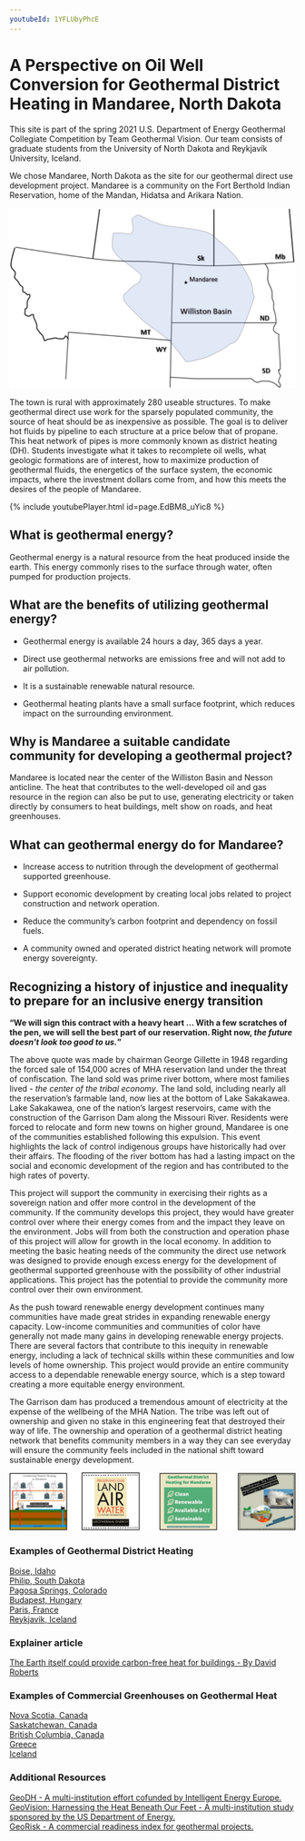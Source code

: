 ```yaml
---
youtubeId: 1YFLUbyPhcE
---
```

# A Perspective on Oil Well Conversion for Geothermal District Heating in Mandaree, North Dakota

  This site is part of the spring 2021 U.S. Department of Energy Geothermal Collegiate Competition by Team Geothermal Vision. Our team consists of graduate students from the University of North Dakota and Reykjavík University, Iceland. 

  We chose Mandaree, North Dakota as the site for our geothermal direct use development project. Mandaree is a community on the Fort Berthold Indian Reservation, home of the Mandan, Hidatsa and Arikara Nation.

![NoDak](https://raw.githubusercontent.com/NicholasFry/Mandaree/8a48f859ba617ff10861028f0094b343ac01b667/WillistonBasinMandaree.svg)

  The town is rural with approximately 280 useable structures. To make geothermal direct use work for the sparsely populated community, the source of heat should be as inexpensive as possible. The goal is to deliver hot fluids by pipeline to each structure at a price below that of propane. This heat network of pipes is more commonly known as district heating (DH). Students investigate what it takes to recomplete oil wells, what geologic formations are of interest, how to maximize production of geothermal fluids, the energetics of the surface system, the economic impacts, where the investment dollars come from, and how this meets the desires of the people of Mandaree.

{% include youtubePlayer.html id=page.EdBM8_uYic8 %}

## What is geothermal energy?

  Geothermal energy is a natural resource from the heat produced inside the earth. This energy commonly rises to the surface through water, often pumped for production projects.

## What are the benefits of utilizing geothermal energy?

*	Geothermal energy is available 24 hours a day, 365 days a year.

*	Direct use geothermal networks are emissions free and will not add to air pollution.

*	It is a sustainable renewable natural resource.

*	Geothermal heating plants have a small surface footprint, which reduces impact on the surrounding environment.

## Why is Mandaree a suitable candidate community for developing a geothermal project?

  Mandaree is located near the center of the Williston Basin and Nesson anticline. The heat that contributes to the well-developed oil and gas resource in the region can also be put to use, generating electricity or taken directly by consumers to heat buildings, melt show on roads, and heat greenhouses. 

## What can geothermal energy do for Mandaree?

*	Increase access to nutrition through the development of geothermal supported greenhouse.

*	Support economic development by creating local jobs related to project construction and network operation. 

*	Reduce the community’s carbon footprint and dependency on fossil fuels.

*	A community owned and operated district heating network will promote energy sovereignty.

## Recognizing a history of injustice and inequality to prepare for an inclusive energy transition
**“We will sign this contract with a heavy heart … With a few scratches of the pen, we will sell the best part of our reservation. Right now, _the future doesn't look too good to us._”**

  The above quote was made by chairman George Gillette in 1948 regarding the forced sale of 154,000 acres of MHA reservation land under the threat of confiscation. The land sold was prime river bottom, where most families lived - _the center of the tribal economy_. The land sold, including nearly all the reservation’s farmable land, now lies at the bottom of Lake Sakakawea. Lake Sakakawea, one of the nation’s largest reservoirs, came with the construction of the Garrison Dam along the Missouri River. Residents were forced to relocate and form new towns on higher ground, Mandaree is one of the communities established following this expulsion. This event highlights the lack of control indigenous groups have historically had over their affairs. The flooding of the river bottom has had a lasting impact on the social and economic development of the region and has contributed to the high rates of poverty. 
  
  This project will support the community in exercising their rights as a sovereign nation and offer more control in the development of the community. If the community develops this project, they would have greater control over where their energy comes from and the impact they leave on the environment. Jobs will from both the construction and operation phase of this project will allow for growth in the local economy. In addition to meeting the basic heating needs of the community the direct use network was designed to provide enough excess energy for the development of geothermal supported greenhouse with the possibility of other industrial applications. This project has the potential to provide the community more control over their own environment. 
  
  As the push toward renewable energy development continues many communities have made great strides in expanding renewable energy capacity. Low-income communities and communities of color have generally not made many gains in developing renewable energy projects. There are several factors that contribute to this inequity in renewable energy, including a lack of technical skills within these communities and low levels of home ownership.  This project would provide an entire community access to a dependable renewable energy source, which is a step toward creating a more equitable energy environment. 
  
  The Garrison dam has produced a tremendous amount of electricity at the expense of the wellbeing of the MHA Nation. The tribe was left out of ownership and given no stake in this engineering feat that destroyed their way of life. The ownership and operation of a geothermal district heating network that benefits community members in a way they can see everyday will ensure the community feels included in the national shift toward sustainable energy development. 
  
![Awareness](https://raw.githubusercontent.com/NicholasFry/Mandaree/8a48f859ba617ff10861028f0094b343ac01b667/Education.svg)

### Examples of Geothermal District Heating
[Boise, Idaho](https://bwswd.com)
<br /> 
[Philip, South Dakota](http://philipsd.govoffice3.com/vertical/sites/%7B027A62FC-ABCA-4BF1-AA8C-A6CCC72E7A66%7D/uploads/Philip_Comp_Plan_2009-2034_10_26_2009.pdf) <br /> 
[Pagosa Springs, Colorado](http://www.pagosasun.com/past-present-and-future-of-towns-geothermal-system-discussed-by-town-council/) <br /> 
[Budapest, Hungary](https://hungarytoday.hu/geothermal-district-heating-project-starting-co2-emission-budapest/) <br /> 
[Paris, France](https://www.geodeep.fr/engie-solutions-geothermal-district-heating/) <br /> 
[Reykjavik, Iceland](https://www.c40.org/case_studies/the-worlds-largest-geothermal-heating-system-saves-up-to-4m-tons-co2-annually) <br /> 

### Explainer article 
[The Earth itself could provide carbon-free heat for buildings - By David Roberts](https://www.vox.com/energy-and-environment/2020/11/13/21537801/climate-change-renewable-energy-geothermal-heat-gshp-district-heating) <br /> 

### Examples of Commercial Greenhouses on Geothermal Heat
[Nova Scotia, Canada](https://www.nationalobserver.com/2020/12/30/news/atlantic-first-nations-geothermal-greenhouses-food-insecurity) <br /> 
[Saskatchewan, Canada](https://deepcorp.ca/about-deep/) <br /> 
[British Columbia, Canada](https://www.greenhousecanada.com/canada-announces-40-5m-in-indigenous-led-geothermal-project/) <br /> 
[Greece](http://www.thracegreenhouses.com/gr/en/ta-thermokipia/) <br /> 
[Iceland](https://nea.is/geothermal/direct-utilization/greenhouses/) <br /> 

### Additional Resources
[GeoDH - A multi-institution effort cofunded by Intelligent Energy Europe.](http://geodh.eu/) <br /> 
[GeoVision: Harnessing the Heat Beneath Our Feet - A multi-institution study sponsored by the US Department of Energy.](https://openei.org/apps/geovision/) <br />
[GeoRisk - A commercial readiness index for geothermal projects.](https://www.georisk-project.eu/)

